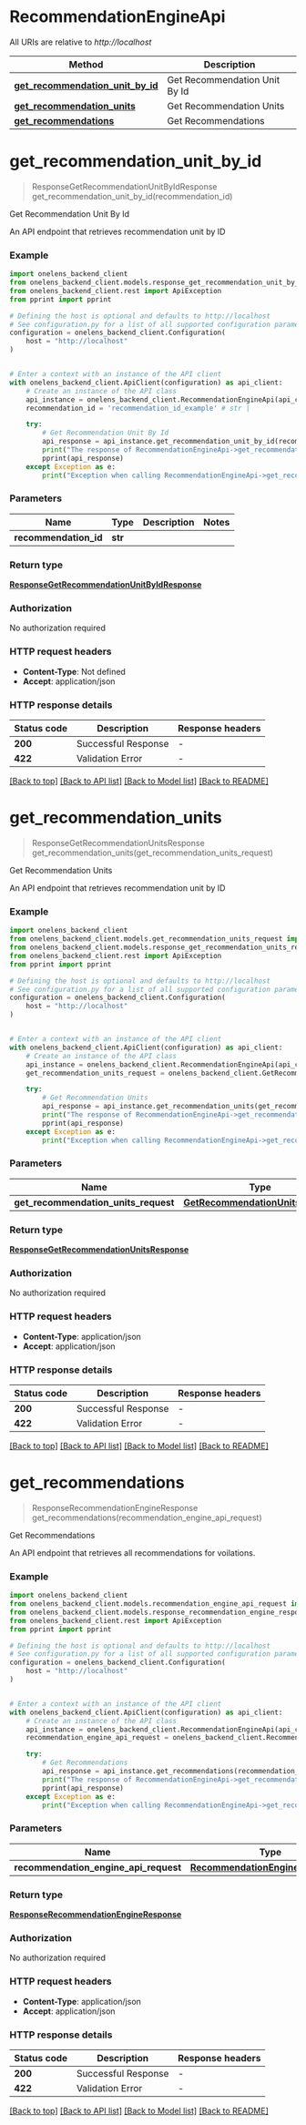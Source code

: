 # RecommendationEngineApi

All URIs are relative to *http://localhost*

Method | Description
------------- | -------------
[**get_recommendation_unit_by_id**](RecommendationEngineApi.md#get_recommendation_unit_by_id) | Get Recommendation Unit By Id
[**get_recommendation_units**](RecommendationEngineApi.md#get_recommendation_units) | Get Recommendation Units
[**get_recommendations**](RecommendationEngineApi.md#get_recommendations) | Get Recommendations


# **get_recommendation_unit_by_id**
> ResponseGetRecommendationUnitByIdResponse get_recommendation_unit_by_id(recommendation_id)

Get Recommendation Unit By Id

An API endpoint that retrieves recommendation unit by ID

### Example


```python
import onelens_backend_client
from onelens_backend_client.models.response_get_recommendation_unit_by_id_response import ResponseGetRecommendationUnitByIdResponse
from onelens_backend_client.rest import ApiException
from pprint import pprint

# Defining the host is optional and defaults to http://localhost
# See configuration.py for a list of all supported configuration parameters.
configuration = onelens_backend_client.Configuration(
    host = "http://localhost"
)


# Enter a context with an instance of the API client
with onelens_backend_client.ApiClient(configuration) as api_client:
    # Create an instance of the API class
    api_instance = onelens_backend_client.RecommendationEngineApi(api_client)
    recommendation_id = 'recommendation_id_example' # str | 

    try:
        # Get Recommendation Unit By Id
        api_response = api_instance.get_recommendation_unit_by_id(recommendation_id)
        print("The response of RecommendationEngineApi->get_recommendation_unit_by_id:\n")
        pprint(api_response)
    except Exception as e:
        print("Exception when calling RecommendationEngineApi->get_recommendation_unit_by_id: %s\n" % e)
```



### Parameters


Name | Type | Description  | Notes
------------- | ------------- | ------------- | -------------
 **recommendation_id** | **str**|  | 

### Return type

[**ResponseGetRecommendationUnitByIdResponse**](ResponseGetRecommendationUnitByIdResponse.md)

### Authorization

No authorization required

### HTTP request headers

 - **Content-Type**: Not defined
 - **Accept**: application/json

### HTTP response details

| Status code | Description | Response headers |
|-------------|-------------|------------------|
**200** | Successful Response |  -  |
**422** | Validation Error |  -  |

[[Back to top]](#) [[Back to API list]](../README.md#documentation-for-api-endpoints) [[Back to Model list]](../README.md#documentation-for-models) [[Back to README]](../README.md)

# **get_recommendation_units**
> ResponseGetRecommendationUnitsResponse get_recommendation_units(get_recommendation_units_request)

Get Recommendation Units

An API endpoint that retrieves recommendation unit by ID

### Example


```python
import onelens_backend_client
from onelens_backend_client.models.get_recommendation_units_request import GetRecommendationUnitsRequest
from onelens_backend_client.models.response_get_recommendation_units_response import ResponseGetRecommendationUnitsResponse
from onelens_backend_client.rest import ApiException
from pprint import pprint

# Defining the host is optional and defaults to http://localhost
# See configuration.py for a list of all supported configuration parameters.
configuration = onelens_backend_client.Configuration(
    host = "http://localhost"
)


# Enter a context with an instance of the API client
with onelens_backend_client.ApiClient(configuration) as api_client:
    # Create an instance of the API class
    api_instance = onelens_backend_client.RecommendationEngineApi(api_client)
    get_recommendation_units_request = onelens_backend_client.GetRecommendationUnitsRequest() # GetRecommendationUnitsRequest | 

    try:
        # Get Recommendation Units
        api_response = api_instance.get_recommendation_units(get_recommendation_units_request)
        print("The response of RecommendationEngineApi->get_recommendation_units:\n")
        pprint(api_response)
    except Exception as e:
        print("Exception when calling RecommendationEngineApi->get_recommendation_units: %s\n" % e)
```



### Parameters


Name | Type | Description  | Notes
------------- | ------------- | ------------- | -------------
 **get_recommendation_units_request** | [**GetRecommendationUnitsRequest**](GetRecommendationUnitsRequest.md)|  | 

### Return type

[**ResponseGetRecommendationUnitsResponse**](ResponseGetRecommendationUnitsResponse.md)

### Authorization

No authorization required

### HTTP request headers

 - **Content-Type**: application/json
 - **Accept**: application/json

### HTTP response details

| Status code | Description | Response headers |
|-------------|-------------|------------------|
**200** | Successful Response |  -  |
**422** | Validation Error |  -  |

[[Back to top]](#) [[Back to API list]](../README.md#documentation-for-api-endpoints) [[Back to Model list]](../README.md#documentation-for-models) [[Back to README]](../README.md)

# **get_recommendations**
> ResponseRecommendationEngineResponse get_recommendations(recommendation_engine_api_request)

Get Recommendations

An API endpoint that retrieves all recommendations for voilations.

### Example


```python
import onelens_backend_client
from onelens_backend_client.models.recommendation_engine_api_request import RecommendationEngineAPIRequest
from onelens_backend_client.models.response_recommendation_engine_response import ResponseRecommendationEngineResponse
from onelens_backend_client.rest import ApiException
from pprint import pprint

# Defining the host is optional and defaults to http://localhost
# See configuration.py for a list of all supported configuration parameters.
configuration = onelens_backend_client.Configuration(
    host = "http://localhost"
)


# Enter a context with an instance of the API client
with onelens_backend_client.ApiClient(configuration) as api_client:
    # Create an instance of the API class
    api_instance = onelens_backend_client.RecommendationEngineApi(api_client)
    recommendation_engine_api_request = onelens_backend_client.RecommendationEngineAPIRequest() # RecommendationEngineAPIRequest | 

    try:
        # Get Recommendations
        api_response = api_instance.get_recommendations(recommendation_engine_api_request)
        print("The response of RecommendationEngineApi->get_recommendations:\n")
        pprint(api_response)
    except Exception as e:
        print("Exception when calling RecommendationEngineApi->get_recommendations: %s\n" % e)
```



### Parameters


Name | Type | Description  | Notes
------------- | ------------- | ------------- | -------------
 **recommendation_engine_api_request** | [**RecommendationEngineAPIRequest**](RecommendationEngineAPIRequest.md)|  | 

### Return type

[**ResponseRecommendationEngineResponse**](ResponseRecommendationEngineResponse.md)

### Authorization

No authorization required

### HTTP request headers

 - **Content-Type**: application/json
 - **Accept**: application/json

### HTTP response details

| Status code | Description | Response headers |
|-------------|-------------|------------------|
**200** | Successful Response |  -  |
**422** | Validation Error |  -  |

[[Back to top]](#) [[Back to API list]](../README.md#documentation-for-api-endpoints) [[Back to Model list]](../README.md#documentation-for-models) [[Back to README]](../README.md)

